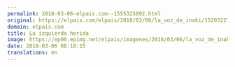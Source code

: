 ```yaml
---
permalink: 2018-03-06-elpais.com--1555325892.html
original: https://elpais.com/elpais/2018/03/06/la_voz_de_inaki/1520322716_673141.html#?ref=rss&format=simple&link=link
domain: elpais.com
title: La izquierda herida
image: https://ep00.epimg.net/elpais/imagenes/2018/03/06/la_voz_de_inaki/1520322716_673141_1520322809_rrss_normal.jpg
date: 2018-03-06 08:16:15
translations: en
---
```


